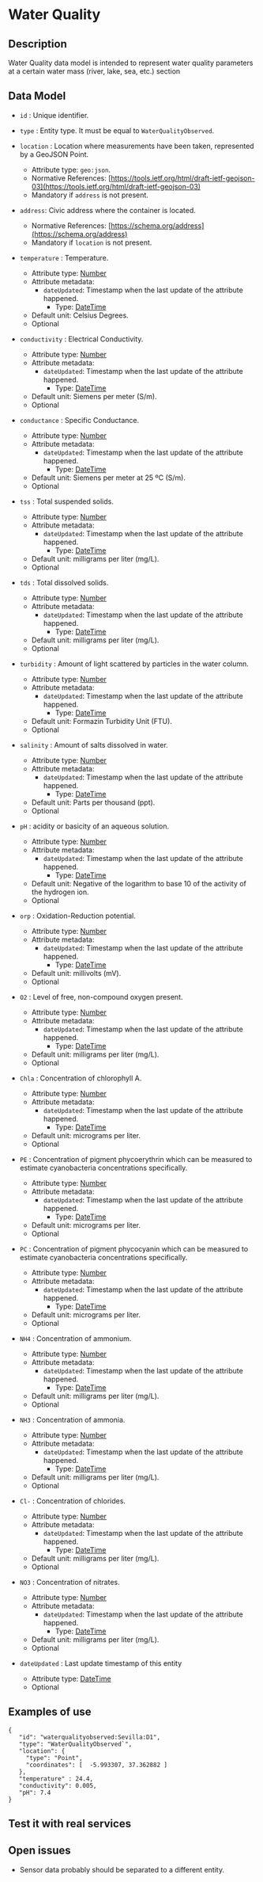 # Water Quality 

## Description

Water Quality data model is intended to represent water quality parameters at a certain water mass (river,  lake, sea, etc.) section

## Data Model

+ `id` : Unique identifier. 

+ `type` : Entity type. It must be equal to `WaterQualityObserved`.

+ `location` : Location where measurements have been taken, represented by a GeoJSON Point. 
    + Attribute type: `geo:json`.
    + Normative References: [https://tools.ietf.org/html/draft-ietf-geojson-03](https://tools.ietf.org/html/draft-ietf-geojson-03)
    + Mandatory if `address` is not present.
    
+ `address`: Civic address where the container is located. 
    + Normative References: [https://schema.org/address](https://schema.org/address)
    + Mandatory if `location` is not present. 
	
+ `temperature` : Temperature. 
    + Attribute type: [Number](http://schema.org/Number)
    + Attribute metadata:
        + `dateUpdated`: Timestamp when the last update of the attribute happened.
            + Type: [DateTime](http://schema.org/DateTime)
    + Default unit: Celsius Degrees.
    + Optional
    
+ `conductivity` : Electrical Conductivity. 
    + Attribute type: [Number](http://schema.org/Number)
    + Attribute metadata:
        + `dateUpdated`: Timestamp when the last update of the attribute happened.
            + Type: [DateTime](http://schema.org/DateTime)
    + Default unit: Siemens per meter (S/m).
    + Optional	
	
+ `conductance` : Specific Conductance. 
    + Attribute type: [Number](http://schema.org/Number)
    + Attribute metadata:
        + `dateUpdated`: Timestamp when the last update of the attribute happened.
            + Type: [DateTime](http://schema.org/DateTime)
    + Default unit: Siemens per meter at 25 ºC (S/m).
    + Optional	

+ `tss` : Total suspended solids. 
    + Attribute type: [Number](http://schema.org/Number)
    + Attribute metadata:
        + `dateUpdated`: Timestamp when the last update of the attribute happened.
            + Type: [DateTime](http://schema.org/DateTime)
    + Default unit: milligrams per liter (mg/L).
    + Optional		
	
+ `tds` : Total dissolved solids. 
    + Attribute type: [Number](http://schema.org/Number)
    + Attribute metadata:
        + `dateUpdated`: Timestamp when the last update of the attribute happened.
            + Type: [DateTime](http://schema.org/DateTime)
    + Default unit: milligrams per liter (mg/L).
    + Optional	

+ `turbidity` : Amount of light scattered by particles in the water column. 
    + Attribute type: [Number](http://schema.org/Number)
    + Attribute metadata:
        + `dateUpdated`: Timestamp when the last update of the attribute happened.
            + Type: [DateTime](http://schema.org/DateTime)
    + Default unit: Formazin Turbidity Unit (FTU).
    + Optional	

+ `salinity` : Amount of salts dissolved in water. 
    + Attribute type: [Number](http://schema.org/Number)
    + Attribute metadata:
        + `dateUpdated`: Timestamp when the last update of the attribute happened.
            + Type: [DateTime](http://schema.org/DateTime)
    + Default unit: Parts per thousand (ppt).
    + Optional		
	
+ `pH` : acidity or basicity of an aqueous solution.
    + Attribute type: [Number](http://schema.org/Number)
    + Attribute metadata:
        + `dateUpdated`: Timestamp when the last update of the attribute happened.
            + Type: [DateTime](http://schema.org/DateTime)
    + Default unit: Negative of the logarithm to base 10 of the activity of the hydrogen ion.
    + Optional

+ `orp` : Oxidation-Reduction potential.
    + Attribute type: [Number](http://schema.org/Number)
    + Attribute metadata:
        + `dateUpdated`: Timestamp when the last update of the attribute happened.
            + Type: [DateTime](http://schema.org/DateTime)
    + Default unit: millivolts (mV).
    + Optional

+ `O2` : Level of free, non-compound oxygen present.
    + Attribute type: [Number](http://schema.org/Number)
    + Attribute metadata:
        + `dateUpdated`: Timestamp when the last update of the attribute happened.
            + Type: [DateTime](http://schema.org/DateTime)
    + Default unit: milligrams per liter (mg/L).
    + Optional	

+ `Chla` : Concentration of chlorophyll A.
    + Attribute type: [Number](http://schema.org/Number)
    + Attribute metadata:
        + `dateUpdated`: Timestamp when the last update of the attribute happened.
            + Type: [DateTime](http://schema.org/DateTime)
    + Default unit: micrograms per liter.
    + Optional		
	
+ `PE` : Concentration of pigment phycoerythrin which can be measured to estimate cyanobacteria concentrations specifically.
    + Attribute type: [Number](http://schema.org/Number)
    + Attribute metadata:
        + `dateUpdated`: Timestamp when the last update of the attribute happened.
            + Type: [DateTime](http://schema.org/DateTime)
    + Default unit: micrograms per liter.
    + Optional	
	
+ `PC` : Concentration of pigment phycocyanin which can be measured to estimate cyanobacteria concentrations specifically.
    + Attribute type: [Number](http://schema.org/Number)
    + Attribute metadata:
        + `dateUpdated`: Timestamp when the last update of the attribute happened.
            + Type: [DateTime](http://schema.org/DateTime)
    + Default unit: micrograms per liter.
    + Optional		

+ `NH4` : Concentration of ammonium.
    + Attribute type: [Number](http://schema.org/Number)
    + Attribute metadata:
        + `dateUpdated`: Timestamp when the last update of the attribute happened.
            + Type: [DateTime](http://schema.org/DateTime)
    + Default unit: milligrams per liter (mg/L).
    + Optional	

+ `NH3` : Concentration of ammonia.
    + Attribute type: [Number](http://schema.org/Number)
    + Attribute metadata:
        + `dateUpdated`: Timestamp when the last update of the attribute happened.
            + Type: [DateTime](http://schema.org/DateTime)
    + Default unit: milligrams per liter (mg/L).
    + Optional	

+ `Cl-` : Concentration of chlorides.
    + Attribute type: [Number](http://schema.org/Number)
    + Attribute metadata:
        + `dateUpdated`: Timestamp when the last update of the attribute happened.
            + Type: [DateTime](http://schema.org/DateTime)
    + Default unit: milligrams per liter (mg/L).
    + Optional	

+ `NO3` : Concentration of nitrates.
    + Attribute type: [Number](http://schema.org/Number)
    + Attribute metadata:
        + `dateUpdated`: Timestamp when the last update of the attribute happened.
            + Type: [DateTime](http://schema.org/DateTime)
    + Default unit: milligrams per liter (mg/L).
    + Optional		
	 
+ `dateUpdated` : Last update timestamp of this entity
    + Attribute type: [DateTime](https://schema.org/DateTime)
    + Optional

  
## Examples of use

    {
       "id": "waterqualityobserved:Sevilla:D1",
       "type": "WaterQualityObserved`",
       "location": {
         "type": "Point",
         "coordinates": [  -5.993307, 37.362882 ]
       },
       "temperature" : 24.4,
       "conductivity": 0.005,
       "pH": 7.4
    }


## Test it with real services

## Open issues

* Sensor data probably should be separated to a different entity. 
